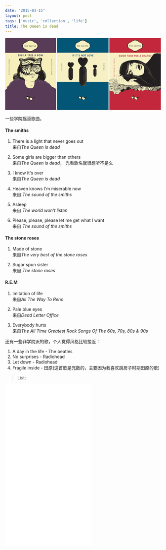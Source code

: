 ```yaml
---
date: "2015-03-15"
layout: post
tags: ['music', 'collection', 'life']
title: The Queen is dead
---
```


![image](/images/college-rock/the-smiths.png)

一些学院摇滚歌曲。

<!--more-->
  
#### The smiths  

1. There is a light that never goes out    
来自*The Queen is dead*

2. Some girls are bigger than others  
来自*The Queen is dead*， 光看歌名就很想听不是么

3. I know it's over  
来自*The Queen is dead*

4. Heaven knows I'm miserable now  
来自 *The sound of the smiths*

5. Asleep  
来自 *The world won't listen*

6. Please, please, please let me get what I want  
来自 *The sound of the smiths*


#### The stone roses  

1. Made of stone  
来自*The very best of the stone roses*

2. Sugar spun sister  
来自 *The stone roses*

#### R.E.M  

1. Imitation of life  
来自*All The Way To Reno*

2. Pale blue eyes  
来自*Dead Letter Office*

3. Everybody hurts  
来自*The All Time Greatest Rock Songs Of The 60s, 70s, 80s & 90s*  

还有一些非学院派的歌，个人觉得风格比较接近：

1. A day in the life - The beatles  
2. No surprises - Radiohead 
3. Let down - Radiohead  
4. Fragile inside - 田原(这首歌是充数的，主要因为我喜欢跳房子时期田原的歌)  

>List: 

<iframe frameborder="no" border="0" marginwidth="0" marginheight="0" width="280" height="520" src="//music.163.com/outchain/player?type=0&id=91952777&auto=0&height=430"></iframe>
